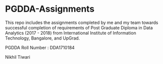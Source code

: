 # PGDDA-Assignments
This repo includes the assignments completed by me and my team towards successful completion of requirements of 
Post Graduate Diploma in Data Analytics (2017 - 2018) from International Institute of Information Technology, Bangalore, and UpGrad.

PGDDA Roll Number : DDA1710184


Nikhil Tiwari
